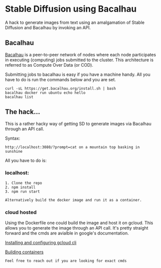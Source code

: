 # Stable Diffusion using Bacalhau

A hack to generate images from text using an amalgamation of Stable Diffusion and Bacalhau by invoking an API.

## Bacalhau 
[Bacalhau](https://www.bacalhau.org/) is a peer-to-peer network of nodes where each node participates in executing (computing) jobs submitted to the cluster. This architecture is referred to as Compute Over Data (or COD). 

Submitting jobs to bacalhau is easy if you have a machine handy. All you have to do is run the commands below and you are set.

```
curl -sL https://get.bacalhau.org/install.sh | bash
bacalhau docker run ubuntu echo hello
bacalhau list
```

## The hack...
This is a rather hacky way of getting SD to generate images via Bacalhau through an API call. 

Syntax:
```
http://localhost:3080/?prompt=cat on a mountain top basking in sunshine
```

All you have to do is:

### localhost:
```
1. Clone the repo
2. npm install
3. npm run start

Alternatively build the docker image and run it as a container.
```

### cloud hosted
Using the Dockerfile one could build the image and host it on gcloud. This allows you to generate the image through an API call. It's pretty straight forward and the cmds are avialble in google's documentation.

[Installing and configuring gcloud cli](https://cloud.google.com/sdk/docs/install)

[Building containers](https://cloud.google.com/run/docs/building/containers#buildpacks)

```
Feel free to reach out if you are looking for exact cmds
```







